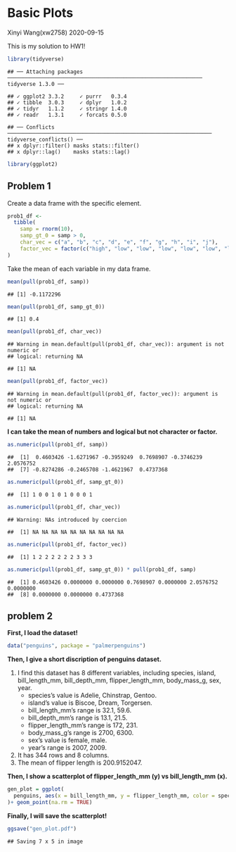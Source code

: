 Basic Plots
================
Xinyi Wang(xw2758)
2020-09-15

This is my solution to HW1\!

``` r
library(tidyverse)
```

    ## ── Attaching packages ────────────────────────────────────────────────────────────── tidyverse 1.3.0 ──

    ## ✓ ggplot2 3.3.2     ✓ purrr   0.3.4
    ## ✓ tibble  3.0.3     ✓ dplyr   1.0.2
    ## ✓ tidyr   1.1.2     ✓ stringr 1.4.0
    ## ✓ readr   1.3.1     ✓ forcats 0.5.0

    ## ── Conflicts ───────────────────────────────────────────────────────────────── tidyverse_conflicts() ──
    ## x dplyr::filter() masks stats::filter()
    ## x dplyr::lag()    masks stats::lag()

``` r
library(ggplot2)
```

## Problem 1

Create a data frame with the specific element.

``` r
prob1_df <- 
  tibble(
    samp = rnorm(10),
    samp_gt_0 = samp > 0,
    char_vec = c("a", "b", "c", "d", "e", "f", "g", "h", "i", "j"),
    factor_vec = factor(c("high", "low", "low", "low", "low", "low", "low", "med", "med", "med"))
)
```

Take the mean of each variable in my data frame.

``` r
mean(pull(prob1_df, samp))
```

    ## [1] -0.1172296

``` r
mean(pull(prob1_df, samp_gt_0))
```

    ## [1] 0.4

``` r
mean(pull(prob1_df, char_vec))
```

    ## Warning in mean.default(pull(prob1_df, char_vec)): argument is not numeric or
    ## logical: returning NA

    ## [1] NA

``` r
mean(pull(prob1_df, factor_vec))
```

    ## Warning in mean.default(pull(prob1_df, factor_vec)): argument is not numeric or
    ## logical: returning NA

    ## [1] NA

**I can take the mean of numbers and logical but not character or
factor.**

``` r
as.numeric(pull(prob1_df, samp))
```

    ##  [1]  0.4603426 -1.6271967 -0.3959249  0.7698907 -0.3746239  2.0576752
    ##  [7] -0.8274286 -0.2465708 -1.4621967  0.4737368

``` r
as.numeric(pull(prob1_df, samp_gt_0))
```

    ##  [1] 1 0 0 1 0 1 0 0 0 1

``` r
as.numeric(pull(prob1_df, char_vec))
```

    ## Warning: NAs introduced by coercion

    ##  [1] NA NA NA NA NA NA NA NA NA NA

``` r
as.numeric(pull(prob1_df, factor_vec))
```

    ##  [1] 1 2 2 2 2 2 2 3 3 3

``` r
as.numeric(pull(prob1_df, samp_gt_0)) * pull(prob1_df, samp)
```

    ##  [1] 0.4603426 0.0000000 0.0000000 0.7698907 0.0000000 2.0576752 0.0000000
    ##  [8] 0.0000000 0.0000000 0.4737368

## problem 2

**First, I load the dataset\!**

``` r
data("penguins", package = "palmerpenguins")
```

**Then, I give a short discription of penguins dataset.**

1)  I find this dataset has 8 different variables, including species,
    island, bill\_length\_mm, bill\_depth\_mm, flipper\_length\_mm,
    body\_mass\_g, sex, year.
      - species’s value is Adelie, Chinstrap, Gentoo.
      - island’s value is Biscoe, Dream, Torgersen.
      - bill\_length\_mm’s range is 32.1, 59.6.
      - bill\_depth\_mm’s range is 13.1, 21.5.
      - flipper\_length\_mm’s range is 172, 231.
      - body\_mass\_g’s range is 2700, 6300.
      - sex’s value is female, male.
      - year’s range is 2007, 2009.
2)  It has 344 rows and 8 columns.
3)  The mean of flipper length is 200.9152047.

**Then, I show a scatterplot of flipper\_length\_mm (y) vs
bill\_length\_mm (x).**

``` r
gen_plot = ggplot(
  penguins, aes(x = bill_length_mm, y = flipper_length_mm, color = species),
)+ geom_point(na.rm = TRUE)
```

**Finally, I will save the scatterplot\!**

``` r
ggsave("gen_plot.pdf")
```

    ## Saving 7 x 5 in image
